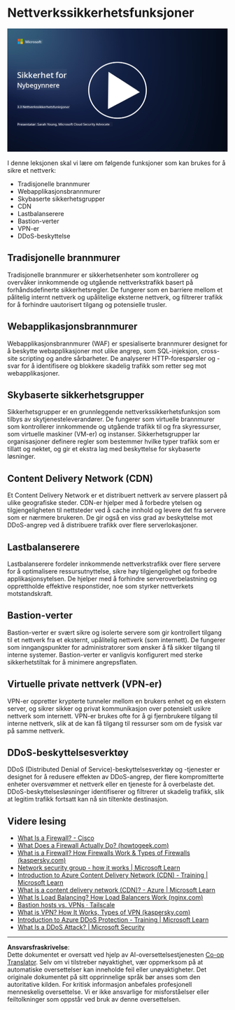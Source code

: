 <!--
CO_OP_TRANSLATOR_METADATA:
{
  "original_hash": "c3aba077bb98eebc925dd58d870229ab",
  "translation_date": "2025-09-03T23:34:05+00:00",
  "source_file": "3.3 Network security capabilities.md",
  "language_code": "no"
}
-->
# Nettverkssikkerhetsfunksjoner

[![Se videoen](../../translated_images/3-3_placeholder.1a1265ccd17434df15e62f7e405fd8fc6a956414505c1266772f33d926e17f22.no.png)](https://learn-video.azurefd.net/vod/player?id=b2a4a548-d129-4add-ba68-eca416ec65bc)

I denne leksjonen skal vi lære om følgende funksjoner som kan brukes for å sikre et nettverk:

 - Tradisjonelle brannmurer
 - Webapplikasjonsbrannmurer
 - Skybaserte sikkerhetsgrupper
 - CDN
 - Lastbalanserere
 - Bastion-verter
 - VPN-er
 - DDoS-beskyttelse

## Tradisjonelle brannmurer

Tradisjonelle brannmurer er sikkerhetsenheter som kontrollerer og overvåker innkommende og utgående nettverkstrafikk basert på forhåndsdefinerte sikkerhetsregler. De fungerer som en barriere mellom et pålitelig internt nettverk og upålitelige eksterne nettverk, og filtrerer trafikk for å forhindre uautorisert tilgang og potensielle trusler.

## Webapplikasjonsbrannmurer

Webapplikasjonsbrannmurer (WAF) er spesialiserte brannmurer designet for å beskytte webapplikasjoner mot ulike angrep, som SQL-injeksjon, cross-site scripting og andre sårbarheter. De analyserer HTTP-forespørsler og -svar for å identifisere og blokkere skadelig trafikk som retter seg mot webapplikasjoner.

## Skybaserte sikkerhetsgrupper

Sikkerhetsgrupper er en grunnleggende nettverkssikkerhetsfunksjon som tilbys av skytjenesteleverandører. De fungerer som virtuelle brannmurer som kontrollerer innkommende og utgående trafikk til og fra skyressurser, som virtuelle maskiner (VM-er) og instanser. Sikkerhetsgrupper lar organisasjoner definere regler som bestemmer hvilke typer trafikk som er tillatt og nektet, og gir et ekstra lag med beskyttelse for skybaserte løsninger.

## Content Delivery Network (CDN)

Et Content Delivery Network er et distribuert nettverk av servere plassert på ulike geografiske steder. CDN-er hjelper med å forbedre ytelsen og tilgjengeligheten til nettsteder ved å cache innhold og levere det fra servere som er nærmere brukeren. De gir også en viss grad av beskyttelse mot DDoS-angrep ved å distribuere trafikk over flere serverlokasjoner.

## Lastbalanserere

Lastbalanserere fordeler innkommende nettverkstrafikk over flere servere for å optimalisere ressursutnyttelse, sikre høy tilgjengelighet og forbedre applikasjonsytelsen. De hjelper med å forhindre serveroverbelastning og opprettholde effektive responstider, noe som styrker nettverkets motstandskraft.

## Bastion-verter

Bastion-verter er svært sikre og isolerte servere som gir kontrollert tilgang til et nettverk fra et eksternt, upålitelig nettverk (som internett). De fungerer som inngangspunkter for administratorer som ønsker å få sikker tilgang til interne systemer. Bastion-verter er vanligvis konfigurert med sterke sikkerhetstiltak for å minimere angrepsflaten.

## Virtuelle private nettverk (VPN-er)

VPN-er oppretter krypterte tunneler mellom en brukers enhet og en ekstern server, og sikrer sikker og privat kommunikasjon over potensielt usikre nettverk som internett. VPN-er brukes ofte for å gi fjernbrukere tilgang til interne nettverk, slik at de kan få tilgang til ressurser som om de fysisk var på samme nettverk.

## DDoS-beskyttelsesverktøy

DDoS (Distributed Denial of Service)-beskyttelsesverktøy og -tjenester er designet for å redusere effekten av DDoS-angrep, der flere kompromitterte enheter oversvømmer et nettverk eller en tjeneste for å overbelaste det. DDoS-beskyttelsesløsninger identifiserer og filtrerer ut skadelig trafikk, slik at legitim trafikk fortsatt kan nå sin tiltenkte destinasjon.

## Videre lesing

- [What Is a Firewall? - Cisco](https://www.cisco.com/c/en/us/products/security/firewalls/what-is-a-firewall.html#~types-of-firewalls)
- [What Does a Firewall Actually Do? (howtogeek.com)](https://www.howtogeek.com/144269/htg-explains-what-firewalls-actually-do/)
- [What is a Firewall? How Firewalls Work & Types of Firewalls (kaspersky.com)](https://www.kaspersky.com/resource-center/definitions/firewall)
- [Network security group - how it works | Microsoft Learn](https://learn.microsoft.com/azure/virtual-network/network-security-group-how-it-works)
- [Introduction to Azure Content Delivery Network (CDN) - Training | Microsoft Learn](https://learn.microsoft.com/training/modules/intro-to-azure-content-delivery-network/?WT.mc_id=academic-96948-sayoung)
- [What is a content delivery network (CDN)? - Azure | Microsoft Learn](https://learn.microsoft.com/azure/cdn/cdn-overview?WT.mc_id=academic-96948-sayoung)
- [What Is Load Balancing? How Load Balancers Work (nginx.com)](https://www.nginx.com/resources/glossary/load-balancing/)
- [Bastion hosts vs. VPNs · Tailscale](https://tailscale.com/learn/bastion-hosts-vs-vpns/)
- [What is VPN? How It Works, Types of VPN (kaspersky.com)](https://www.kaspersky.com/resource-center/definitions/what-is-a-vpn)
- [Introduction to Azure DDoS Protection - Training | Microsoft Learn](https://learn.microsoft.com/training/modules/introduction-azure-ddos-protection/?WT.mc_id=academic-96948-sayoung)
- [What Is a DDoS Attack? | Microsoft Security](https://www.microsoft.com/security/business/security-101/what-is-a-ddos-attack?WT.mc_id=academic-96948-sayoung)

---

**Ansvarsfraskrivelse**:  
Dette dokumentet er oversatt ved hjelp av AI-oversettelsestjenesten [Co-op Translator](https://github.com/Azure/co-op-translator). Selv om vi tilstreber nøyaktighet, vær oppmerksom på at automatiske oversettelser kan inneholde feil eller unøyaktigheter. Det originale dokumentet på sitt opprinnelige språk bør anses som den autoritative kilden. For kritisk informasjon anbefales profesjonell menneskelig oversettelse. Vi er ikke ansvarlige for misforståelser eller feiltolkninger som oppstår ved bruk av denne oversettelsen.